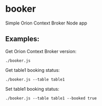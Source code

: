 # booker
Simple Orion Context Broker Node app

## Examples:
Get Orion Context Broker version:

```
./booker.js
```

Get table1 booking status:

```
./booker.js --table table1
```

Set table1 booking status:

```
./booker.js --table table1 --booked true
```
